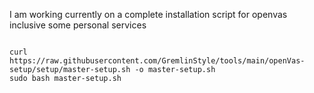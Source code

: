 I am working currently on a complete installation script for openvas inclusive some personal services

<code>
curl https://raw.githubusercontent.com/GremlinStyle/tools/main/openVas-setup/setup/master-setup.sh -o master-setup.sh
sudo bash master-setup.sh
</code>